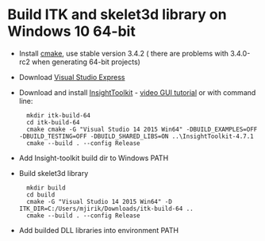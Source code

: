 # Build ITK and skelet3d library on Windows 10 64-bit

* Install [cmake](https://cmake.org/), use stable version 3.4.2 ( there are problems with 3.4.0-rc2 when generating 64-bit projects)
* Download [Visual Studio Express](https://www.visualstudio.com/products/visual-studio-community-vs#)
* Download and install [InsightToolkit](http://www.itk.org/) - [video GUI tutorial](https://www.youtube.com/watch?v=f79joU6FTFQ) or with command line:

        mkdir itk-build-64
        cd itk-build-64
        cmake cmake -G "Visual Studio 14 2015 Win64" -DBUILD_EXAMPLES=OFF -DBUILD_TESTING=OFF -DBUILD_SHARED_LIBS=ON ..\InsightToolkit-4.7.1
        cmake --build . --config Release
        
* Add Insight-toolkit build dir to Windows PATH
* Build skelet3d library

        mkdir build
        cd build
        cmake -G "Visual Studio 14 2015 Win64" -D ITK_DIR=C:/Users/mjirik/Downloads/itk-build-64 ..
        cmake --build . --config Release
        
* Add builded DLL libraries into environment PATH
